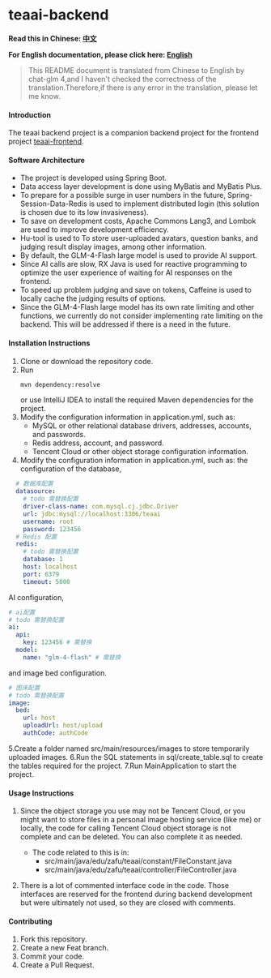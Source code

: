 # teaai-backend

**Read this in Chinese: [中文](README.md)**

**For English documentation, please click here: [English](README_en.md)**

> This README document is translated from Chinese to English by chat-glm 4,and I haven't checked the correctness of the translation.Therefore,if there is any error in the translation, please let me know.

#### Introduction
The teaai backend project is a companion backend project for the frontend project [teaai-frontend](https://gitee.com/colablack/teaai-frontend).

#### Software Architecture

- The project is developed using Spring Boot.
- Data access layer development is done using MyBatis and MyBatis Plus.
- To prepare for a possible surge in user numbers in the future, Spring-Session-Data-Redis is used to implement distributed login (this solution is chosen due to its low invasiveness).
- To save on development costs, Apache Commons Lang3, and Lombok are used to improve development efficiency.
- Hu-tool is used to To store user-uploaded avatars, question banks, and judging result display images, among other information.
- By default, the GLM-4-Flash large model is used to provide AI support.
- Since AI calls are slow, RX Java is used for reactive programming to optimize the user experience of waiting for AI responses on the frontend.
- To speed up problem judging and save on tokens, Caffeine is used to locally cache the judging results of options.
- Since the GLM-4-Flash large model has its own rate limiting and other functions, we currently do not consider implementing rate limiting on the backend. This will be addressed if there is a need in the future.

#### Installation Instructions

1. Clone or download the repository code.
2. Run
    ```bash
    mvn dependency:resolve
    ```
   or use IntelliJ IDEA to install the required Maven dependencies for the project.
3. Modify the configuration information in application.yml, such as:
    - MySQL or other relational database drivers, addresses, accounts, and passwords.
    - Redis address, account, and password.
    - Tencent Cloud or other object storage configuration information.
4. Modify the configuration information in application.yml, such as:
   the configuration of the database,

```yaml
  # 数据库配置
  datasource:
    # todo 需替换配置
    driver-class-name: com.mysql.cj.jdbc.Driver
    url: jdbc:mysql://localhost:3306/teaai
    username: root
    password: 123456
  # Redis 配置
  redis:
    # todo 需替换配置
    database: 1
    host: localhost
    port: 6379
    timeout: 5000
```

AI configuration,

```yaml
# ai配置
# todo 需替换配置
ai:
  api:
    key: 123456 # 需替换
  model:
    name: "glm-4-flash" # 需替换
```

and image bed configuration.

```yaml
# 图床配置
# todo 需替换配置
image:
  bed:
    url: host
    uploadUrl: host/upload
    authCode: authCode
```

5.Create a folder named src/main/resources/images to store temporarily uploaded images.
6.Run the SQL statements in sql/create_table.sql to create the tables required for the project.
7.Run MainApplication to start the project.

#### Usage Instructions

1. Since the object storage you use may not be Tencent Cloud, or you might want to store files in a personal image hosting service (like me) or locally, the code for calling Tencent Cloud object storage is not complete and can be deleted. You can also complete it as needed.
    - The code related to this is in:
        - src/main/java/edu/zafu/teaai/constant/FileConstant.java
        - src/main/java/edu/zafu/teaai/controller/FileController.java

2. There is a lot of commented interface code in the code. Those interfaces are reserved for the frontend during backend development but were ultimately not used, so they are closed with comments.

#### Contributing

1. Fork this repository.
2. Create a new Feat branch.
3. Commit your code.
4. Create a Pull Request.
